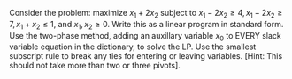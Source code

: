 Consider the problem: maximize $x_{1} + 2x_{2}$ subject to
$x_{1} - 2x_{2} \geq 4, x_{1} - 2x_{2} \geq 7, x_{1} + x_{2} \leq 1$, and $x_{1}, x_{2} \geq 0$. Write this as a
linear program in standard form. Use the two-phase method,
adding an auxillary variable $x_{0}$ to EVERY slack variable equation in the dictionary, to solve the LP. Use
the smallest subscript rule to break any ties for entering or leaving variables. [Hint: This should not take more than two or three pivots].
